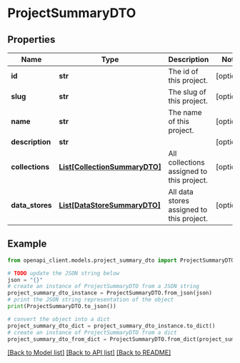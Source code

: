 # ProjectSummaryDTO


## Properties

Name | Type | Description | Notes
------------ | ------------- | ------------- | -------------
**id** | **str** | The id of this project. | [optional] 
**slug** | **str** | The slug of this project. | [optional] 
**name** | **str** | The name of this project. | [optional] 
**description** | **str** |  | [optional] 
**collections** | [**List[CollectionSummaryDTO]**](CollectionSummaryDTO.md) | All collections assigned to this project. | [optional] 
**data_stores** | [**List[DataStoreSummaryDTO]**](DataStoreSummaryDTO.md) | All data stores assigned to this project. | [optional] 

## Example

```python
from openapi_client.models.project_summary_dto import ProjectSummaryDTO

# TODO update the JSON string below
json = "{}"
# create an instance of ProjectSummaryDTO from a JSON string
project_summary_dto_instance = ProjectSummaryDTO.from_json(json)
# print the JSON string representation of the object
print(ProjectSummaryDTO.to_json())

# convert the object into a dict
project_summary_dto_dict = project_summary_dto_instance.to_dict()
# create an instance of ProjectSummaryDTO from a dict
project_summary_dto_from_dict = ProjectSummaryDTO.from_dict(project_summary_dto_dict)
```
[[Back to Model list]](../README.md#documentation-for-models) [[Back to API list]](../README.md#documentation-for-api-endpoints) [[Back to README]](../README.md)


